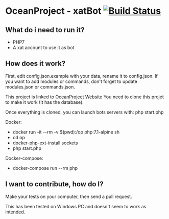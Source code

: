 # OceanProject - xatBot [![Build Status](https://travis-ci.org/llomgui/OceanProject-Bot.svg?branch=master)](https://travis-ci.org/llomgui/OceanProject-Bot)

## What do i need to run it?

- PHP7
- A xat account to use it as bot

## How does it work?

First, edit config.json.example with your data, rename it to config.json.
If you want to add modules or commands, don't forget to update modules.json or commands.json.

This project is linked to [OceanProject Website](https://github.com/llomgui/OceanProject-Website)
You need to clone this projet to make it work (It has the database).

Once everything is cloned, you can launch bots servers with: php start.php

Docker:

- docker run -it --rm -v $(pwd):/op php:7.1-alpine sh
- cd op
- docker-php-ext-install sockets
- php start.php

Docker-compose:

- docker-compose run --rm php

## I want to contribute, how do I?

Make your tests on your computer, then send a pull request.

This has been tested on Windows PC and doesn't seem to work as intended.
